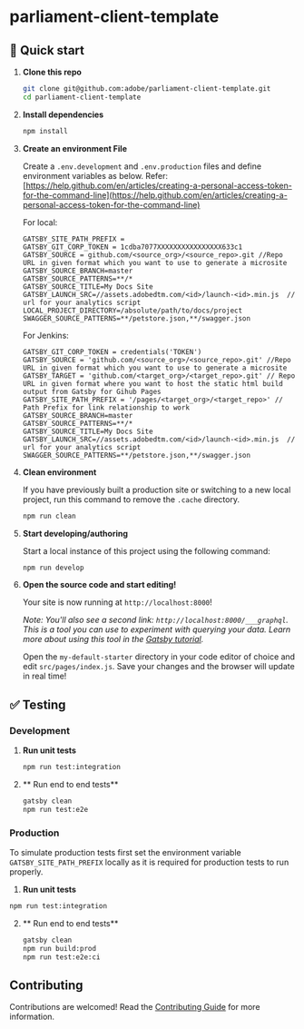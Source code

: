 # parliament-client-template

## 🚀 Quick start

1. **Clone this repo**

   ```sh
   git clone git@github.com:adobe/parliament-client-template.git
   cd parliament-client-template
   ```

1. **Install dependencies**

   ```sh
   npm install
   ```

1. **Create an environment File**

   Create a `.env.development` and `.env.production` files and define environment variables as below. Refer: [https://help.github.com/en/articles/creating-a-personal-access-token-for-the-command-line](https://help.github.com/en/articles/creating-a-personal-access-token-for-the-command-line)

   For local:

   ```
   GATSBY_SITE_PATH_PREFIX =
   GATSBY_GIT_CORP_TOKEN = 1cdba7077XXXXXXXXXXXXXXXX633c1
   GATSBY_SOURCE = github.com/<source_org>/<source_repo>.git //Repo URL in given format which you want to use to generate a microsite
   GATSBY_SOURCE_BRANCH=master
   GATSBY_SOURCE_PATTERNS=**/*
   GATSBY_SOURCE_TITLE=My Docs Site
   GATSBY_LAUNCH_SRC=//assets.adobedtm.com/<id>/launch-<id>.min.js  // url for your analytics script
   LOCAL_PROJECT_DIRECTORY=/absolute/path/to/docs/project
   SWAGGER_SOURCE_PATTERNS=**/petstore.json,**/swagger.json
   ```

   For Jenkins:

   ```
   GATSBY_GIT_CORP_TOKEN = credentials('TOKEN')
   GATSBY_SOURCE = 'github.com/<source_org>/<source_repo>.git' //Repo URL in given format which you want to use to generate a microsite
   GATSBY_TARGET = 'github.com/<target_org>/<target_repo>.git' // Repo URL in given format where you want to host the static html build output from Gatsby for Gihub Pages
   GATSBY_SITE_PATH_PREFIX = '/pages/<target_org>/<target_repo>' // Path Prefix for link relationship to work
   GATSBY_SOURCE_BRANCH=master
   GATSBY_SOURCE_PATTERNS=**/*
   GATSBY_SOURCE_TITLE=My Docs Site
   GATSBY_LAUNCH_SRC=//assets.adobedtm.com/<id>/launch-<id>.min.js  // url for your analytics script
   SWAGGER_SOURCE_PATTERNS=**/petstore.json,**/swagger.json
   ```

1. **Clean environment**

   If you have previously built a production site or switching to a new local project, run this command to remove the `.cache` directory.

   ```sh
   npm run clean
   ```

1. **Start developing/authoring**

   Start a local instance of this project using the following command:

   ```sh
   npm run develop
   ```

1. **Open the source code and start editing!**

   Your site is now running at `http://localhost:8000`!

   _Note: You'll also see a second link: _`http://localhost:8000/___graphql`_. This is a tool you can use to experiment with querying your data. Learn more about using this tool in the [Gatsby tutorial](https://www.gatsbyjs.org/tutorial/part-five/#introducing-graphiql)._

   Open the `my-default-starter` directory in your code editor of choice and edit `src/pages/index.js`. Save your changes and the browser will update in real time!

## ✅ Testing

### Development

1. **Run unit tests**

   ```sh
   npm run test:integration
   ```

2. ** Run end to end tests**

   ```sh
   gatsby clean
   npm run test:e2e
   ```

### Production

To simulate production tests first set the environment variable `GATSBY_SITE_PATH_PREFIX` locally as it is required for production tests to run properly.

1. **Run unit tests**

```sh
npm run test:integration
```

2. ** Run end to end tests**

   ```sh
   gatsby clean
   npm run build:prod
   npm run test:e2e:ci
   ```

## Contributing

Contributions are welcomed! Read the [Contributing Guide](./.github/CONTRIBUTING.md) for more information.
